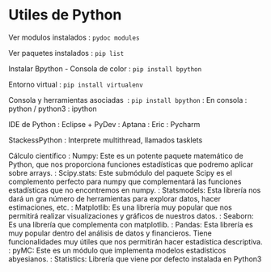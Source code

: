 # Utiles de Python

Ver modulos instalados
	: `pydoc modules`

Ver paquetes instalados
	: `pip list`

Instalar Bpython - Consola de color
	: `pip install bpython`

Entorno virtual
	: `pip install virtualenv`

Consola y herramientas asociadas
﻿	: `pip install bpython`
	: En consola
		: python / python3
		: ipython

IDE de Python
	: Eclipse + PyDev
	: Aptana
	: Eric
	: Pycharm

StackessPython
	: Interprete multithread, llamados tasklets

Cálculo científico
    : Numpy: Este es un potente paquete matemático de Python, que nos proporciona funciones estadísticas que podremo aplicar sobre arrays.
    : Scipy.stats: Este submódulo del paquete Scipy es el complemento perfecto para numpy que complementará las funciones estadísticas que no encontremos en numpy.
    : Statsmodels: Esta librería nos dará un gra número de herramientas para explorar datos, hacer estimaciones, etc.
    : Matplotlib: Es una librería muy popular que nos permitirá realizar visualizaciones y gráficos de nuestros datos.
    : Seaborn: Es una librería que complementa con matplotlib.
    : Pandas: Esta librería es muy popular dentro del análisis de datos y financieros. Tiene funcionalidades muy útiles que nos permitirán hacer estadística descriptiva.
    : pyMC: Este es un módulo que implementa modelos estadísticos abyesianos.
    : Statistics: Librería que viene por defecto instalada en Python3


